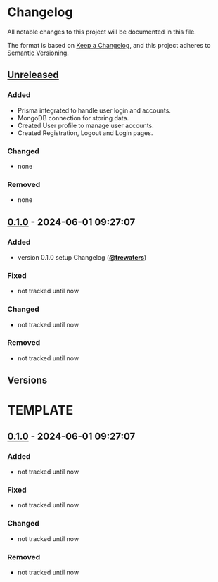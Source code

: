 # Changelog

All notable changes to this project will be documented in this file.

The format is based on [Keep a Changelog](https://keepachangelog.com/en/1.1.0/),
and this project adheres to [Semantic Versioning](https://semver.org/spec/v2.0.0.html).

## [Unreleased]

### Added

- Prisma integrated to handle user login and accounts.
- MongoDB connection for storing data.
- Created User profile to manage user accounts.
- Created Registration, Logout and Login pages.

### Changed

- none

### Removed

- none

## [0.1.0] - 2024-06-01 09:27:07

### Added

- version 0.1.0 setup Changelog ([**@trewaters**](https://github.com/trewaters))

### Fixed

- not tracked until now

### Changed

- not tracked until now

### Removed

- not tracked until now

## Versions

<!-- UPDATE "unreleased once I create release milestones" -->

[unreleased]: https://github.com/Level/level/releases/tag/0.9.0
[1.0.0]: https://github.com/Trewaters/soar/releases/tag/v1.0.0
[0.1.0]: https://github.com/Trewaters/soar/compare/version_stable...HEAD

# TEMPLATE

## [0.1.0] - 2024-06-01 09:27:07

### Added

- not tracked until now

### Fixed

- not tracked until now

### Changed

- not tracked until now

### Removed

- not tracked until now
